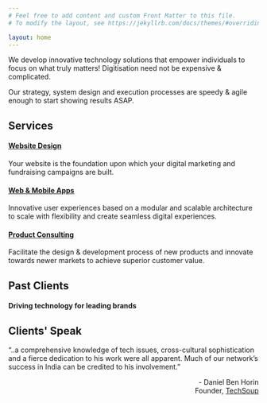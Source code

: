 ```yaml
---
# Feel free to add content and custom Front Matter to this file.
# To modify the layout, see https://jekyllrb.com/docs/themes/#overriding-theme-defaults

layout: home
---
```


We develop innovative technology solutions that empower individuals to focus on what truly matters!
Digitisation need not be expensive & complicated.

Our strategy, system design and execution processes are speedy & agile enough to start showing results ASAP.

## Services

#### [Website Design](https://digisarathi.com/website-design/)

Your website is the foundation upon which your digital marketing and fundraising campaigns are built.

#### [Web &amp; Mobile Apps](https://digisarathi.com/web-mobile-apps/)

 Innovative user experiences based on a modular and scalable architecture to scale with
 flexibility and create seamless digital experiences.

#### [Product Consulting](https://digisarathi.com/product-consulting/)

 Facilitate the design &amp; development process of new products and innovate towards newer markets to
 achieve superior customer value.


## Past Clients
#### Driving technology for leading brands


## Clients' Speak

<p class="testimonial">
 “..a comprehensive knowledge of tech issues, cross-cultural sophistication and a fierce
 dedication to his work were all apparent. Much of our network’s success in India can be
 credited to his involvement.” </p>
<p style="text-align:right;">
    - Daniel Ben Horin <br/>
    Founder, <a href="https://www.techsoup.org/" target="_blank" rel="noopener noreferrer">TechSoup</a>
</p>
